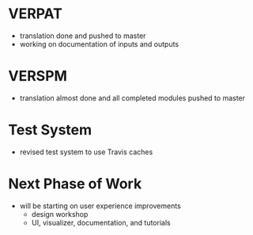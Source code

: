 # VERPAT
  - translation done and pushed to master
  - working on documentation of inputs and outputs

# VERSPM
  - translation almost done and all completed modules pushed to master

# Test System
  - revised test system to use Travis caches

# Next Phase of Work
  - will be starting on user experience improvements
    - design workshop
    - UI, visualizer, documentation, and tutorials 
